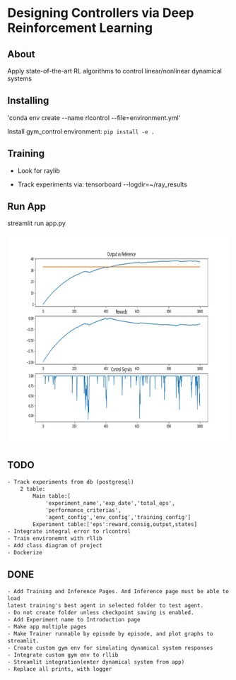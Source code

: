 # Designing Controllers via Deep Reinforcement Learning


## About
Apply state-of-the-art RL algorithms to control linear/nonlinear dynamical systems


## Installing
<!-- Create conda environment -->
<!-- conda env export > environment.yml --no-builds -->
'conda env create --name rlcontrol --file=environment.yml'

Install gym_control environment: `pip install -e .`
## Training
- Look for raylib
* Track experiments via: tensorboard --logdir=~/ray_results

## Run App
streamlit run app.py


<img width=640px height=480px src="images\result.png" alt="Project logo">

## TODO
    - Track experiments from db (postgresql)
        2 table:
            Main table:[
                'experiment_name','exp_date','total_eps',
                'performance_criterias',
                'agent_config','env_config','training_config']
            Experiment table:['eps':reward,consig,output,states]
    - Integrate integral error to rlcontrol
    - Train environemnt with rllib
    - Add class diagram of project
    - Dockerize

## DONE
    - Add Training and Inference Pages. And Inference page must be able to load
    latest training's best agent in selected folder to test agent.
    - Do not create folder unless checkpoint saving is enabled.
    - Add Experiment name to Introduction page
    - Make app multiple pages
    - Make Trainer runnable by episode by episode, and plot graphs to streamlit.
    - Create custom gym env for simulating dynamical system responses
    - Integrate custom gym env to rllib
    - Streamlit integration(enter dynamical system from app)
    - Replace all prints, with logger

